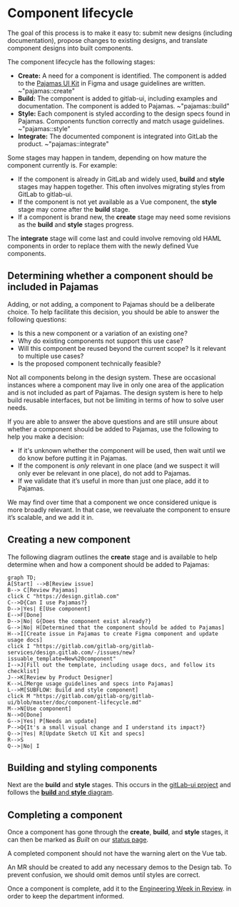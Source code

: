 # Component lifecycle
The goal of this process is to make it easy to: submit new designs (including documentation), propose changes to existing designs, and translate component designs into built components.

The component lifecycle has the following stages:

* **Create:** A need for a component is identified. The component is added to the [Pajamas UI Kit](https://www.figma.com/file/qEddyqCrI7kPSBjGmwkZzQ/Pajamas-UI-Kit---Beta) in Figma and usage guidelines are written.
~"pajamas::create"
* **Build:** The component is added to gitlab-ui, including examples 
and documentation. The component is added to Pajamas. ~"pajamas::build"
* **Style:** Each component is styled according to the design specs found in 
Pajamas. Components function correctly and match usage guidelines. ~"pajamas::style"
* **Integrate:** The documented component is integrated into GitLab the 
product. ~"pajamas::integrate"

Some stages may happen in tandem, depending on how mature the component currently
is. For example:

* If the component is already in GitLab and widely used, **build** and
**style** stages may happen together. This often involves migrating styles from GitLab
to gitlab-ui.
* If the component is not yet available as a Vue component, the **style** stage
may come after the **build** stage.
* If a component is brand new, the **create** stage may need some revisions as the 
**build** and **style** stages progress.

The **integrate** stage will come last and could involve removing old HAML components
in order to replace them with the newly defined Vue components.

## Determining whether a component should be included in Pajamas

Adding, or not adding, a component to Pajamas should be a deliberate choice. To 
help facilitate this decision, you should be able to answer the following questions:

* Is this a new component or a variation of an existing one?
* Why do existing components not support this use case?
* Will this component be reused beyond the current scope? Is it relevant to multiple
use cases?
* Is the proposed component technically feasible?

Not all components belong in the design system. These are occasional instances 
where a component may live in only one area of the application and is not included 
as part of Pajamas. The design system is here to help build reusable interfaces, 
but not be limiting in terms of how to solve user needs. 

If you are able to answer the above questions and are still unsure about whether
a component should be added to Pajamas, use the following to help you make a
decision:

* If it's unknown whether the component will be used, then wait until we do know
before putting it in Pajamas.
* If the component is *only* relevant in one place (and we suspect it will only
ever be relevant in one place), do not add to Pajamas.
* If we validate that it’s useful in more than just one place, add it to Pajamas.

We may find over time that a component we once considered unique is more broadly 
relevant. In that case, we reevaluate the component to ensure it’s scalable, and 
we add it in.

## Creating a new component

The following diagram outlines the **create** stage and is available to help 
determine when and how a component should be added to Pajamas:

```mermaid
graph TD;
A[Start] -->B[Review issue]
B--> C[Review Pajamas]
click C "https://design.gitlab.com"
C-->D{Can I use Pajamas?}
D-->|Yes| E[Use component]
E-->F[Done]
D-->|No| G{Does the component exist already?}
G-->|No| H[Determined that the component should be added to Pajamas]
H-->I[Create issue in Pajamas to create Figma component and update usage docs]
click I "https://gitlab.com/gitlab-org/gitlab-services/design.gitlab.com/-/issues/new?issuable_template=New%20component"
I-->J[Fill out the template, including usage docs, and follow its checklist]
J-->K[Review by Product Designer]
K-->L[Merge usage guidelines and specs into Pajamas]
L-->M[SUBFLOW: Build and style component]
click M "https://gitlab.com/gitlab-org/gitlab-ui/blob/master/doc/component-lifecycle.md"
M-->N[Use component]
N-->O[Done]
G-->|Yes| P[Needs an update]
P-->Q{It's a small visual change and I understand its impact?}
Q-->|Yes| R[Update Sketch UI Kit and specs]
R-->S
Q-->|No| I
```

## Building and styling components

Next are the **build** and **style** stages. This occurs 
in the [gitLab-ui project](https://gitlab.com/gitlab-org/gitlab-ui) and follows 
the [**build** and **style** diagram](https://gitlab.com/gitlab-org/gitlab-ui/blob/master/doc/component-lifecycle.md).

## Completing a component

Once a component has gone through the **create**, **build**, and **style** stages, 
it can then be marked as *Built* on our [status page](https://design.gitlab.com/components/status).

A completed component should not have the warning alert on the Vue tab.

An MR should be created to add any necessary demos to the Design tab. To prevent 
confusion, we should omit demos until styles are correct.

Once a component is complete, add it to the [Engineering Week in Review](https://docs.google.com/document/d/1Oglq0-rLbPFRNbqCDfHT0-Y3NkVEiHj6UukfYijHyUs/edit).
in order to keep the department informed.
